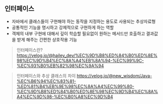 ## 인터페이스
- 자바에서 클래스들이 구현해야 하는 동작을 지정하는 용도로 사용되는 추상자료형
- 공통적인 기능을 명시하고 강제적으로 구현하게 하는 역할
- 객체의 내부 구현에 대해서 깊이 학습할 필요없이 원하는 메서드만 호출하고 결과값을 받게 해주는 간편한 상호작용 기능


>인터페이스란?
>https://velog.io/@hailey_dev/%EC%9D%B8%ED%84%B0%ED%8E%98%EC%9D%B4%EC%8A%A4%EB%8A%94-%EC%99%9C-%EC%93%B0%EB%82%98%EC%9A%94

>인터페이스와 추상 클래스의 차이
>https://velog.io/@new_wisdom/Java-%EC%B6%94%EC%83%81-%ED%81%B4%EB%9E%98%EC%8A%A4%EC%99%80-%EC%9D%B8%ED%84%B0%ED%8E%98%EC%9D%B4%EC%8A%A4%EC%9D%98-%EC%B0%A8%EC%9D%B4